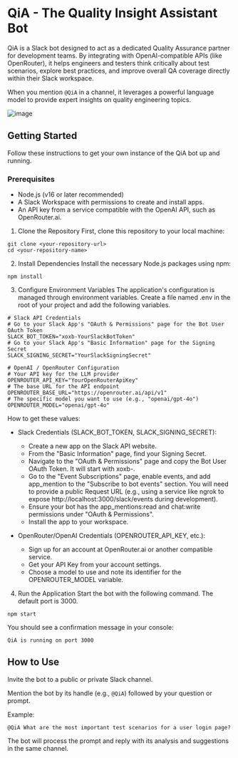 # QiA - The Quality Insight Assistant Bot

QiA is a Slack bot designed to act as a dedicated Quality Assurance partner for development teams. By integrating with OpenAI-compatible APIs (like OpenRouter), it helps engineers and testers think critically about test scenarios, explore best practices, and improve overall QA coverage directly within their Slack workspace.

When you mention `@QiA` in a channel, it leverages a powerful language model to provide expert insights on quality engineering topics.

![image](https://github.com/user-attachments/assets/ee76ba27-bb4f-4417-b033-96dc07ba0d27)


## Getting Started
Follow these instructions to get your own instance of the QiA bot up and running.

### Prerequisites
- Node.js (v16 or later recommended)
- A Slack Workspace with permissions to create and install apps.
- An API key from a service compatible with the OpenAI API, such as OpenRouter.ai.

1. Clone the Repository
First, clone this repository to your local machine:
```
git clone <your-repository-url>
cd <your-repository-name>
```

2. Install Dependencies
Install the necessary Node.js packages using npm:
```
npm install
```
3. Configure Environment Variables
The application's configuration is managed through environment variables. Create a file named .env in the root of your project and add the following variables.

```
# Slack API Credentials
# Go to your Slack App's "OAuth & Permissions" page for the Bot User OAuth Token
SLACK_BOT_TOKEN="xoxb-YourSlackBotToken"
# Go to your Slack App's "Basic Information" page for the Signing Secret
SLACK_SIGNING_SECRET="YourSlackSigningSecret"

# OpenAI / OpenRouter Configuration
# Your API key for the LLM provider
OPENROUTER_API_KEY="YourOpenRouterApiKey"
# The base URL for the API endpoint
OPENROUTER_BASE_URL="https://openrouter.ai/api/v1"
# The specific model you want to use (e.g., "openai/gpt-4o")
OPENROUTER_MODEL="openai/gpt-4o"
```

How to get these values:

- Slack Credentials (SLACK_BOT_TOKEN, SLACK_SIGNING_SECRET):
  - Create a new app on the Slack API website.
  - From the "Basic Information" page, find your Signing Secret.
  - Navigate to the "OAuth & Permissions" page and copy the Bot User OAuth Token. It will start with xoxb-.
  - Go to the "Event Subscriptions" page, enable events, and add app_mention to the "Subscribe to bot events" section. You will need to provide a public Request URL (e.g., using a service like ngrok to expose http://localhost:3000/slack/events during development).
  - Ensure your bot has the app_mentions:read and chat:write permissions under "OAuth & Permissions".
  - Install the app to your workspace.

- OpenRouter/OpenAI Credentials (OPENROUTER_API_KEY, etc.):
  - Sign up for an account at OpenRouter.ai or another compatible service.
  - Get your API Key from your account settings.
  - Choose a model to use and note its identifier for the OPENROUTER_MODEL variable.

4. Run the Application
Start the bot with the following command. The default port is 3000.
```
npm start
```
You should see a confirmation message in your console:
```
QiA is running on port 3000
```

## How to Use
Invite the bot to a public or private Slack channel.

Mention the bot by its handle (e.g., `@QiA`) followed by your question or prompt.

Example:
```
@QiA What are the most important test scenarios for a user login page?
```

The bot will process the prompt and reply with its analysis and suggestions in the same channel.
